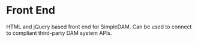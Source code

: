 # Front End
 HTML and jQuery based front end for SimpleDAM. Can be used to connect to compliant third-party DAM system APIs.
